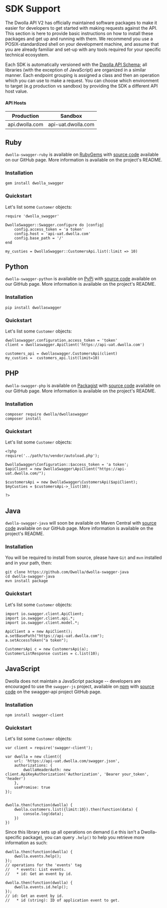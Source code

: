 # SDK Support

The Dwolla API V2 has officially maintained software packages to make it easier for developers to get started with making requests against the API. This section is here to provide basic instructions on how to install these packages and get up and running with them. We recommend you use a POSIX-standardized shell on your development machine, and assume that you are already familiar and set-up with any tools required for your specific technical ecosystem.

Each SDK is automatically versioned with the [Dwolla API Schema](https://api-uat.dwolla.com/swagger.json); all libraries (with the exception of JavaScript) are organized in a similar manner. Each endpoint grouping is assigned a class and then an operation which you can use to make a request. You can choose which environment to target (e.g production vs sandbox) by providing the SDK a different API host value.

#### API Hosts

|Production|Sandbox|
|----|----|
|api.dwolla.com|api-uat.dwolla.com|


## Ruby

`dwolla-swagger-ruby` is available on [RubyGems](https://rubygems.org/gems/dwolla_swagger) with [source code](https://github.com/Dwolla/dwolla-swagger-ruby) available on our GitHub page. More information is available on the project's README.

### Installation

```bashnoselect
gem install dwolla_swagger
```

### Quickstart

Let's list some `Customer` objects:

```rubynoselect
require 'dwolla_swagger'

DwollaSwagger::Swagger.configure do |config|
    config.access_token = 'a token'
    config.host = 'api-uat.dwolla.com'
    config.base_path = '/'
end

my_custies = DwollaSwagger::CustomersApi.list(:limit => 10)
```

## Python

`dwolla-swagger-python` is available on [PyPi](https://pypi.python.org/pypi/dwollaswagger) with [source code](https://github.com/Dwolla/dwolla-swagger-python) available on our GitHub page. More information is available on the project's README.

### Installation

```bashnoselect
pip install dwollaswagger
```

### Quickstart

Let's list some `Customer` objects:

```pythonnoselect
dwollaswagger.configuration.access_token = 'token'
client = dwollaswagger.ApiClient('https://api-uat.dwolla.com')

customers_api = dwollaswagger.CustomersApi(client)
my_custies =  customers_api.list(limit=10)
```

## PHP

`dwolla-swagger-php` is available on [Packagist](https://packagist.org/packages/dwolla/dwollaswagger) with [source code](https://github.com/Dwolla/dwolla-swagger-php) available on our GitHub page. More information is available on the project's README.

### Installation

```bashnoselect
composer require dwolla/dwollaswagger
composer install
```

### Quickstart

Let's list some `Customer` objects:

```phpnoselect
<?php
require('../path/to/vendor/autoload.php');

DwollaSwagger\Configuration::$access_token = 'a token';
$apiClient = new DwollaSwagger\ApiClient("https://api-uat.dwolla.com/");

$customersApi = new DwollaSwagger\CustomersApi($apiClient);
$myCusties = $customersApi->_list(10);

?>
```

## Java

`dwolla-swagger-java` will soon be available on Maven Central with [source code](https://github.com/Dwolla/dwolla-swagger-java) available on our GitHub page. More information is available on the project's README.

### Installation

You will be required to install from source, please have `Git` and `mvn` installed and in your path, then:

```bashnoselect
git clone https://github.com/Dwolla/dwolla-swagger-java
cd dwolla-swagger-java
mvn install package
```

### Quickstart

Let's list some `Customer` objects:

```javanoselect
import io.swagger.client.ApiClient;
import io.swagger.client.api.*;
import io.swagger.client.model.*;

ApiClient a = new ApiClient();
a.setBasePath("https://api-uat.dwolla.com");
a.setAccessToken("a token");

CustomersApi c = new CustomersApi(a);
CustomerListResponse custies = c.list(10);
```

## JavaScript

Dwolla does not maintain a JavaScript package -- developers are encouraged to use the `swagger-js` project, available on [npm](https://www.npmjs.com/package/swagger-client) with [source code](https://github.com/swagger-api/swagger-js) on the swagger-api project GitHub page. 

### Installation

```bashnoselect
npm install swagger-client
```

### Quickstart

Let's list some `Customer` objects:

```javascriptnoselect
var client = require('swagger-client');

var dwolla = new client({
    url: 'https://api-uat.dwolla.com/swagger.json',
    authorizations: {
        dwollaHeaderAuth: new client.ApiKeyAuthorization('Authorization', 'Bearer your_token', 'header')
    },
    usePromise: true
});


dwolla.then(function(dwolla) {
    dwolla.customers.list({limit:10}).then(function(data) {
        console.log(data);
    })
})
```

Since this library sets up all operations on demand (i.e this isn't a Dwolla-specific package), you can query `.help()` to help you retrieve more information as such:

```javascriptnoselect
dwolla.then(function(dwolla) {
    dwolla.events.help();
});
// operations for the 'events' tag
//   * events: List events.
//   * id: Get an event by id.

dwolla.then(function(dwolla) {
    dwolla.events.id.help();
});
// id: Get an event by id.
//   * id (string): ID of application event to get.
```
